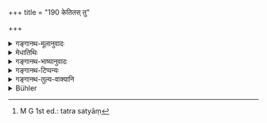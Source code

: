 +++
title = "190 केतितस् तु"

+++

<details><summary>गङ्गानथ-मूलानुवादः</summary>

The rest of Brāhmaṇas, who, when duly invited at the rite in honour of Gods and Pitṛs, happens, somehow, to neglect it, incurs sin and becomes a hog.’—(190)
</details>

<details><summary>मेधातिथिः</summary>

**केतित** उपनिमन्त्रितः । **हव्ये कव्ये** दैवे पित्र्ये च । अङ्गीकृत्य निमन्त्रणम् अभ्युपगम्य श्राद्धभोजनम्, यदि कथंचिद् अतिक्रामति, भोजनकाले न संविधीयते, ब्रह्मचर्यं च न रक्षति, तदा **सूकरतां** गच्छति स ब्राह्मणः । **कथंचित्** कामाद् विस्मृत्य वा । **यथान्यायम्** इति वृत्तपूरणम् । 

- <u>अन्ये</u> त्व् आहुः । प्रार्थ्यमानस्यानभ्युपगम एवातिक्रमः । तथा च स्राद्धकल्पे उक्तम्- "अनिन्दितेनामन्त्रितो नातिक्रामेत्" इति । 

- <u>एतच् चायुक्तम्</u> । लिप्सया प्रवृत्तिः श्राद्धे, न पुनः शास्त्रतः । तत्रासत्यां[^३२५] लिप्सायां यदि नाङ्गीकरोति तदा को दोषः ॥ ३.१८० ॥


[^३२५]:
     M G 1st ed.: tatra satyāṃ
</details>

<details><summary>गङ्गानथ-भाष्यानुवादः</summary>

‘*Ketitaḥ*’ means *invited*.

‘*Havye kavye*’—at the rite in honour of Gods, and at the rite in honour
of the Pitṛs. Having accepted the invitation and promised to eat,—if
‘*somehow he neglects it*,’—*i.e*., does not present himself at the time
of eating, or, if he does not maintain continence,—then such a Brāhmaṇa
‘*becomes a hog*.’

‘*Somehow*’—*i.e*., either intentionally, or through lapse of memory.

‘*Duly*’—this has been added for the purpose of filling up the verse.

Others have held that the ‘*neglect*’ here stands for *non-acceptance of
the invitation*; according to what has been said in the
*Śrāddhakalpa*—‘one should not fail to accept the invitation of a man
free from all blame.’

This, however, is not right; it is through desire to eat that men become
prone to go to *śrāddhas*; and if a man happens to have no such desire,
and hence refuses the invitation, what sin could there be in
this?—(190.)
</details>

<details><summary>गङ्गानथ-टिप्पन्यः</summary>

‘*Atikrāman*’—‘Does not present himself at the time of eating, and does
not maintain continence’ (Medhātithi, who is slightly misrepresented by
Buhler, who attributes to him only the latter part of the
explanation);—‘breaks the appointment’ (Govindarāja, Kullūka, Nārāyaṇa
and Rāghavānanda);—‘who does not accept the invitation’ (‘others’ in
Medhātithi, who rejects this explanation).

This verse is quoted in *Parāśaramādhava* (Ācāra, p. 701) in support of
the view that the man ‘who having accepted the invitation, subsequently
refuses it, even though quite fit to respond to it, incurs a sin.’ It
explains ‘*ketitaḥ*’ as ‘being invited.’

*Madanapārijāta* (p. 565) quotes the verse;—also *Aparārka*, (p. 457),
which adds that this refers to the person who has accepted the
invitation;—and *Hemādri* (Śrāddha, p. 1002), which adds the following
notes;—‘*Ketitaḥ*,’ invited;—the meaning is that if, on an invitation,
the invited fails to keep the restrictions, he becomes a
pig;—‘*Kathañcit*,’ intentionally or through forgetfulness; others hold
that ‘*atikrāman*’ means ‘not accepting the invitation,’ but this view
has been criticised and rejected by Medhātithi.
</details>

<details><summary>गङ्गानथ-तुल्य-वाक्यानि</summary>

*Yama* (Parāśaramādhava, p. 701).—‘Having been invited, if the Brāhmaṇa
goes elsewhere to take his food, he goes to a hundred hells and is born
among Cāṇḍālas.’

*Ādipurāṇa* (Do.).—‘Being invited, the Brāhmaṇa should not be late; one
who is late... falls into hell.’
</details>

<details><summary>Bühler</summary>

190	But a Brahmana who, being duly invited to a rite in honour of the gods or of the manes, in any way breaks (the appointment), becomes guilty (of a crime), and (in his next birth) a hog.
</details>
